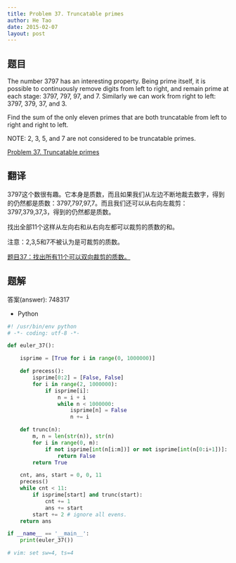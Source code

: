 ```yaml
---
title: Problem 37. Truncatable primes
author: He Tao
date: 2015-02-07
layout: post
---
```


## 题目

The number 3797 has an interesting property. Being prime itself, it is possible to continuously remove digits from left to right, and remain prime at each stage: 3797, 797, 97, and 7. Similarly we can work from right to left: 3797, 379, 37, and 3.

Find the sum of the only eleven primes that are both truncatable from left to right and right to left.

NOTE: 2, 3, 5, and 7 are not considered to be truncatable primes.

[Problem 37. Truncatable primes](https://projecteuler.net/problem=37 "Problem 37")

## 翻译

3797这个数很有趣。它本身是质数，而且如果我们从左边不断地裁去数字，得到的仍然都是质数：3797,797,97,7。而且我们还可以从右向左裁剪：3797,379,37,3，得到的仍然都是质数。

找出全部11个这样从左向右和从右向左都可以裁剪的质数的和。

注意：2,3,5和7不被认为是可裁剪的质数。

[题目37：找出所有11个可以双向裁剪的质数。](http://pe.spiritzhang.com/index.php/2011-05-11-09-44-54/38-3711 "题目37")

## 题解

答案(answer): 748317

+ Python

~~~python
#! /usr/bin/env python
# -*- coding: utf-8 -*-

def euler_37():

    isprime = [True for i in range(0, 1000000)]

    def precess():
        isprime[0:2] = [False, False]
        for i in range(2, 1000000):
            if isprime[i]:
                n = i + i
                while n < 1000000:
                    isprime[n] = False
                    n += i

    def trunc(n):
        m, n = len(str(n)), str(n)
        for i in range(0, m):
            if not isprime[int(n[i:m])] or not isprime[int(n[0:i+1])]:
                return False
        return True

    cnt, ans, start = 0, 0, 11
    precess()
    while cnt < 11:
        if isprime[start] and trunc(start):
            cnt += 1
            ans += start
        start += 2 # ignore all evens.
    return ans

if __name__ == '__main__':
    print(euler_37())

# vim: set sw=4, ts=4
~~~
